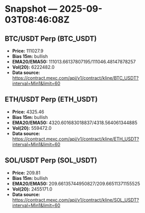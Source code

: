 # Snapshot — 2025-09-03T08:46:08Z

## BTC/USDT Perp (BTC_USDT)
- **Price:** 111027.9
- **Bias 15m:** bullish
- **EMA20/EMA50:** 111013.66137807195/111046.48147878257
- **Vol(20):** 6222482.0
- **Data source:** https://contract.mexc.com/api/v1/contract/kline/BTC_USDT?interval=Min1&limit=60

## ETH/USDT Perp (ETH_USDT)
- **Price:** 4325.46
- **Bias 15m:** bullish
- **EMA20/EMA50:** 4320.601683018837/4318.564061344885
- **Vol(20):** 559472.0
- **Data source:** https://contract.mexc.com/api/v1/contract/kline/ETH_USDT?interval=Min1&limit=60

## SOL/USDT Perp (SOL_USDT)
- **Price:** 209.81
- **Bias 15m:** bullish
- **EMA20/EMA50:** 209.66135744950827/209.66511371155525
- **Vol(20):** 2455171.0
- **Data source:** https://contract.mexc.com/api/v1/contract/kline/SOL_USDT?interval=Min1&limit=60
